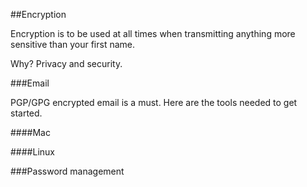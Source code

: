 ##Encryption

Encryption is to be used at all times when transmitting anything more sensitive than your first name. 

Why? Privacy and security. 

###Email

PGP/GPG encrypted email is a must. Here are the tools needed to get started. 

####Mac


####Linux


###Password management
